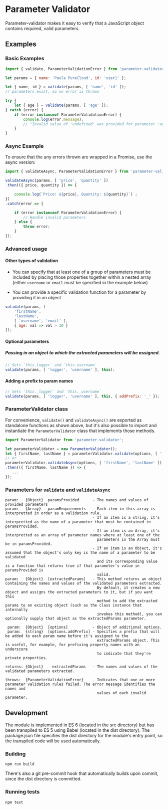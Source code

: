# Parameter Validator

Parameter-validator makes it easy to verify that a JavaScript object contains required, valid parameters.

## Examples

### Basic Examples

```js
import { validate, ParameterValidationError } from 'parameter-validator';

let params = { name: 'Paula PureCloud', id: 'user1' };

let { name, id } = validate(params, [ 'name', 'id' ]);
// parameters exist, so no error is thrown

try {
    let { age } = validate(params, [ 'age' ]);
} catch (error) {
    if (error instanceof ParameterValidationError) {
        console.log(error.message);
        // "Invalid value of 'undefined' was provided for parameter 'age'."
    }
}
```

### Async Example

To ensure that the any errors thrown are wrapped in a Promise, use the async version:

```js
import { validateAsync, ParameterValidationError } from 'parameter-validator';

validateAsync(params, [ 'price', 'quantity' ])
.then(({ price, quantity }) => {

    console.log(`Price: ${price}, Quantity: ${quantity}`) ;
})
.catch(error => {

    if (error instanceof ParameterValidationError) {
        // Handle invalid parameters
    } else {
        throw error;
    }
});
```

### Advanced usage

#### Other types of validation

* You can specify that at least one of a group of parameters must be included by placing those properties together within a nested array (either `username` or `email` must be specified in the example below)

* You can provide a specific validation function for a parameter by providing it in an object

```js
validate(params, [
    'firstName',
    'lastName',
    [ 'username', 'email' ],
    { age: val => val > 30 }
]);
```

#### Optional parameters

##### Passing in an object to which the extracted parameters will be assigned.

```js
// Sets `this.logger` and `this.username`
validate(params, [ 'logger', 'username' ], this);
```

#### Adding a prefix to param names

```js
// Sets `this._logger` and `this._username`
validate(params, [ 'logger', 'username' ], this, { addPrefix: '_' });
```

### ParameterValidator class

For convenience, `validate()` and `validateAsync()` are exported as standalone functions as shown above, but it's also possible to import and instantiate the `ParameterValidator` class that implements those methods.

```js
import ParameterValidator from 'parameter-validator';

let parameterValidator = new ParameterValidator();
let { firstName, lastName } = parameterValidator.validate(options, [ 'firstName', 'lastName' ]);
// or
parameterValidator.validateAsync(options, [ 'firstName', 'lastName' ])
.then(({ firstName, lastName }) => {
   ...
});
```

### Parameters for `validate` and `validateAsync`

```
param:   {Object}  paramsProvided      - The names and values of provided parameters
param:   {Array}   paramRequirements   - Each item in this array is interpretted in order as a validation rule.
                                       - If an item is a string, it's interpretted as the name of a parameter that must be contained in paramsProvided.
                                       - If an item is an Array, it's interpretted as an array of parameter names where at least one of the
                                         parameters in the Array must be in paramsProvided.
                                       - If an item is an Object, it's assumed that the object's only key is the name of a parameter to be validated
                                         and its corresponding value is a function that returns true if that parameter's value in paramsProvided is
                                         valid.
param:   {Object}  [extractedParams]   - This method returns an object containing the names and values of the validated parameters extracted.
                                         By default, it creates a new object and assigns the extracted parameters to it, but if you want this
                                         method to add the extracted params to an existing object (such as the class instance that internally
                                         invokes this method), you can optionally supply that object as the extractedParams parameter.

 param:  {Object}  [options]           - Object of additional options.
 param:  {string}  [options.addPrefix] - Specifies a prefix that will be added to each param name before it's assigned to the
                                         extractedParams object. This is useful, for example, for prefixing property names with an underscore
                                         to indicate that they're private properties.

returns: {Object}    extractedParams   - The names and values of the validated parameters extracted.

throws:  {ParameterValidationError}    - Indicates that one or more parameter validation rules failed. The error message identifies the names and
                                         values of each invalid parameter.
```


## Development

The module is implemented in ES 6 (located in the src directory) but has been transpiled to ES 5 using Babel (located in the dist directory). The package.json file specifies the dist directory for the module's entry point, so the transpiled code will be used automatically.

### Building

```
npm run build
```

There's also a git pre-commit hook that automatically builds upon commit, since the dist directory is committed.

### Running tests

```
npm test
```

